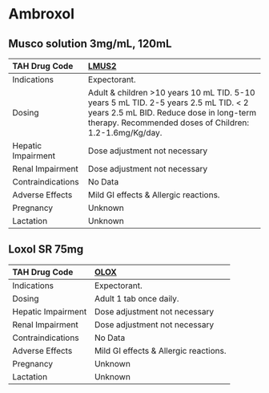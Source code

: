 # Ambroxol

## Musco solution 3mg/mL, 120mL

| TAH Drug Code      | [LMUS2](https://www.tahsda.org.tw/drugs/hissearch.php?drug_code=LMUS2)                                                                                                                    |
|:-------------------|:------------------------------------------------------------------------------------------------------------------------------------------------------------------------------------------|
| Indications        | Expectorant.                                                                                                                                                                              |
| Dosing             | Adult & children >10 years 10 mL TID. 5-10 years 5 mL TID. 2-5 years 2.5 mL TID. < 2 years 2.5 mL BID. Reduce dose in long-term therapy. Recommended doses of Children: 1.2-1.6mg/Kg/day. |
| Hepatic Impairment | Dose adjustment not necessary                                                                                                                                                             |
| Renal Impairment   | Dose adjustment not necessary                                                                                                                                                             |
| Contraindications  | No Data                                                                                                                                                                                   |
| Adverse Effects    | Mild GI effects & Allergic reactions.                                                                                                                                                     |
| Pregnancy          | Unknown                                                                                                                                                                                   |
| Lactation          | Unknown                                                                                                                                                                                   |

## Loxol SR 75mg

| TAH Drug Code      | [OLOX](https://www.tahsda.org.tw/drugs/hissearch.php?drug_code=OLOX)   |
|:-------------------|:-----------------------------------------------------------------------|
| Indications        | Expectorant.                                                           |
| Dosing             | Adult 1 tab once daily.                                                |
| Hepatic Impairment | Dose adjustment not necessary                                          |
| Renal Impairment   | Dose adjustment not necessary                                          |
| Contraindications  | No Data                                                                |
| Adverse Effects    | Mild GI effects & Allergic reactions.                                  |
| Pregnancy          | Unknown                                                                |
| Lactation          | Unknown                                                                |

